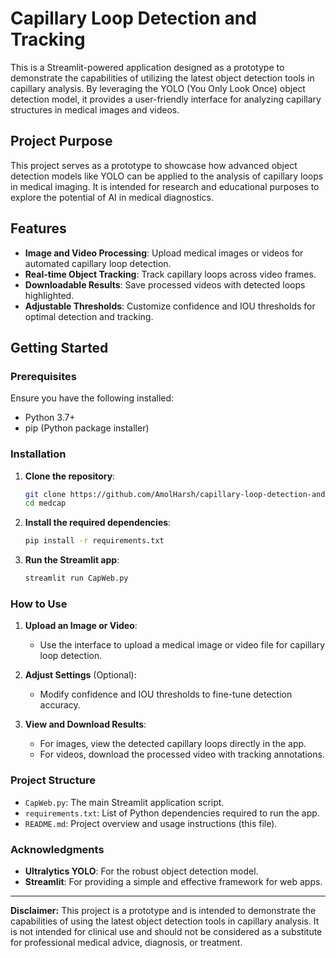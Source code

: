 # Capillary Loop Detection and Tracking

This is a Streamlit-powered application designed as a prototype to demonstrate the capabilities of utilizing the latest object detection tools in capillary analysis. By leveraging the YOLO (You Only Look Once) object detection model, it provides a user-friendly interface for analyzing capillary structures in medical images and videos.

## Project Purpose

This project serves as a prototype to showcase how advanced object detection models like YOLO can be applied to the analysis of capillary loops in medical imaging. It is intended for research and educational purposes to explore the potential of AI in medical diagnostics.

## Features

- **Image and Video Processing**: Upload medical images or videos for automated capillary loop detection.
- **Real-time Object Tracking**: Track capillary loops across video frames.
- **Downloadable Results**: Save processed videos with detected loops highlighted.
- **Adjustable Thresholds**: Customize confidence and IOU thresholds for optimal detection and tracking.

## Getting Started

### Prerequisites

Ensure you have the following installed:

- Python 3.7+
- pip (Python package installer)

### Installation

1. **Clone the repository**:
    ```bash
    git clone https://github.com/AmolHarsh/capillary-loop-detection-and-tracking.git
    cd medcap
    ```

2. **Install the required dependencies**:
    ```bash
    pip install -r requirements.txt
    ```

3. **Run the Streamlit app**:
    ```bash
    streamlit run CapWeb.py
    ```

### How to Use

1. **Upload an Image or Video**:
    - Use the interface to upload a medical image or video file for capillary loop detection.
    
2. **Adjust Settings** (Optional):
    - Modify confidence and IOU thresholds to fine-tune detection accuracy.

3. **View and Download Results**:
    - For images, view the detected capillary loops directly in the app.
    - For videos, download the processed video with tracking annotations.

### Project Structure

- `CapWeb.py`: The main Streamlit application script.
- `requirements.txt`: List of Python dependencies required to run the app.
- `README.md`: Project overview and usage instructions (this file).

### Acknowledgments

- **Ultralytics YOLO**: For the robust object detection model.
- **Streamlit**: For providing a simple and effective framework for web apps.

---

**Disclaimer:** This project is a prototype and is intended to demonstrate the capabilities of using the latest object detection tools in capillary analysis. It is not intended for clinical use and should not be considered as a substitute for professional medical advice, diagnosis, or treatment.
